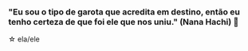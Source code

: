 ### "Eu sou o tipo de garota que acredita em destino, então eu tenho certeza de que foi ele que nos uniu." (Nana Hachi) 🪷
☆ ela/ele
